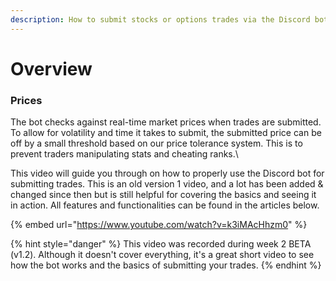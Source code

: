 ```yaml
---
description: How to submit stocks or options trades via the Discord bot.
---
```


# Overview

### Prices

The bot checks against real-time market prices when trades are submitted. To allow for volatility and time it takes to submit, the submitted price can be off by a small threshold based on our price tolerance system. This is to prevent traders manipulating stats and cheating ranks.\


This video will guide you through on how to properly use the Discord bot for submitting trades. This is an old version 1 video, and a lot has been added & changed since then but is still helpful for covering the basics and seeing it in action. All features and functionalities can be found in the articles below.

{% embed url="https://www.youtube.com/watch?v=k3iMAcHhzm0" %}

{% hint style="danger" %}
This video was recorded during week 2 BETA (v1.2). Although it doesn't cover everything, it's a great short video to see how the bot works and the basics of submitting your trades.
{% endhint %}
